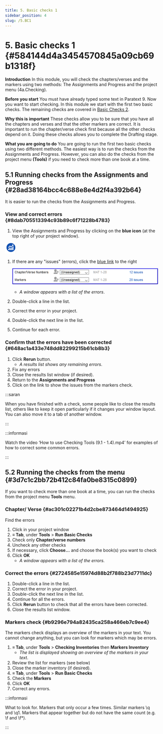 ```yaml
---
title: 5. Basic checks 1
sidebar_position: 4
slug: /5.BC1
---
```




# 5. Basic checks 1 {#584144d4a3454570845a09cb69b1318f}


**Introduction**  In this module, you will check the chapters/verses and the markers using two methods: The Assignments and Progress and the project menu (4a.Checking).


**Before you start**  You must have already typed some text in Paratext 9. Now you want to start checking. In this module we start with the first two basic checks. The remaining checks are covered in [Basic Checks 2](/12.BC2).


**Why this is important**  These checks allow you to be sure that you have all the chapters and verses and that the other markers are correct. It is important to run the chapter/verse check first because all the other checks depend on it. Doing these checks allows you to complete the Drafting stage.


**What you are going to do**  You are going to run the first two basic checks using two different methods. The easiest way is to run the checks from the Assignments and Progress. However, you can also do the checks from the project menu **(Tools)** if you need to check more than one book at a time.


## 5.1 Running checks from the Assignments and Progress {#28ad38164bcc4c688e8e4d2f4a392b64}


It is easier to run the checks from the Assignments and Progress.


### **View and correct errors** {#8dab705513394c93b89c6f71228b4783}


<div class='notion-row'>
<div class='notion-column' style={{width: 'calc((100% - (min(32px, 4vw) * 1)) * 0.5)'}}>

1. View the Assignments and Progress by clicking on the **blue icon** (at the top right of your project window).

</div><div className='notion-spacer'></div>

<div class='notion-column' style={{width: 'calc((100% - (min(32px, 4vw) * 1)) * 0.5)'}}>

![](./1327675855.png)

</div><div className='notion-spacer'></div>
</div>

1. If there are any "issues" (errors), click the <u>blue link</u> to the right

    ![](./1439418375.png)

    - _A window appears with a list of the errors_.
1. Double-click a line in the list.
1. Correct the error in your project.
1. Double-click the next line in the list.
1. Continue for each error.

### **Confirm that the errors have been corrected** {#648ac1a433e748dd82299215b61cb8b3}

1. Click **Rerun** button.
    - _A results list shows any remaining errors_.
1. Fix any errors
1. Close the results list window (if desired).
1. Return to the **Assignments and Progress**
1. Click on the link to show the issues from the markers check.

:::saran

When you have finished with a check, some people like to close the results list, others like to keep it open particularly if it changes your window layout. You can also move it to a tab of another window.

:::




:::informasi

Watch the video ‘How to use Checking Tools (9.1 - 1.4).mp4’ for examples of how to correct some common errors.

:::




## 5.2 Running the checks from the menu {#3d7c1c2bb72b412c84fa0be8315c0899}


If you want to check more than one book at a time, you can run the checks from the project menu **Tools** menu.


### Chapter/ Verse {#ac301c02271b4d2cbe873464d1494925}


Find the errors

1. Click in your project window
1. **≡ Tab**, under **Tools** &gt; **Run Basic Checks**
1. Check only **Chapter/verse numbers**
1. Uncheck any other checks
1. If necessary, click **Choose…** and choose the book(s) you want to check
1. Click **OK**
    - _A window appears with a list of the errors._

### Correct the errors {#2724585e15974d88b2f788b23d7711dc}

1. Double-click a line in the list.
1. Correct the error in your project.
1. Double-click the next line in the list.
1. Continue for all the errors.
1. Click **Rerun** button to check that all the errors have been corrected.
1. Close the results list window.

### Markers check {#b9296e794a82435ca258a466eb7c9ee4}


The markers check displays an overview of the markers in your text. You cannot change anything, but you can look for markers which may be errors.

1. **≡ Tab**, under **Tools** &gt; **Checking Inventories** then **Markers Inventory**
    - _The list is displayed showing an overview of the markers in your text_.
1. Review the list for markers (see below)
1. Close the marker inventory (if desired).
1. **≡ Tab**, under **Tools** &gt; **Run Basic Checks**
1. Check the **Markers**
1. Click **OK**
1. Correct any errors.

:::informasi

What to look for. Markers that only occur a few times. Similar markers \q and \q1. Markers that appear together but do not have the same count (e.g. \f and \f*).

:::



